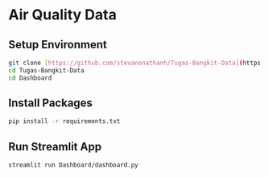 # Air Quality Data 

## Setup Environment
```bash
git clone [https://github.com/stevanonathanh/Tugas-Bangkit-Data](https://github.com/stevanonathanh/Tugas-Bangkit-Data.git)
cd Tugas-Bangkit-Data
cd Dashboard
```
## Install Packages
```bash
pip install -r requirements.txt
```
## Run Streamlit App
```bash
streamlit run Dashboard/dashboard.py
```
